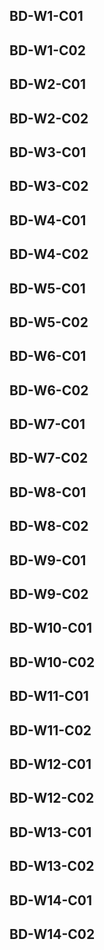 ## BD-W1-C01
## BD-W1-C02
## BD-W2-C01
## BD-W2-C02
## BD-W3-C01
## BD-W3-C02
## BD-W4-C01
## BD-W4-C02
## BD-W5-C01
## BD-W5-C02
## BD-W6-C01
## BD-W6-C02
## BD-W7-C01
## BD-W7-C02
## BD-W8-C01
## BD-W8-C02
## BD-W9-C01
## BD-W9-C02
## BD-W10-C01
## BD-W10-C02
## BD-W11-C01
## BD-W11-C02
## BD-W12-C01
## BD-W12-C02
## BD-W13-C01
## BD-W13-C02
## BD-W14-C01
## BD-W14-C02
